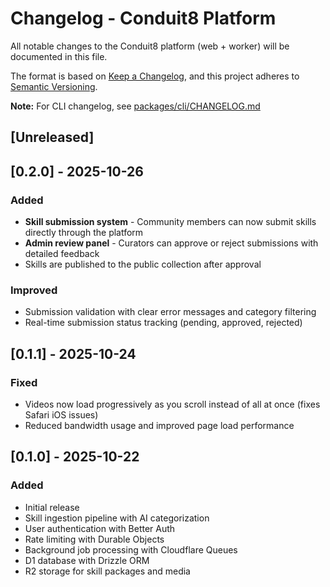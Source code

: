 # Changelog - Conduit8 Platform

All notable changes to the Conduit8 platform (web + worker) will be documented in this file.

The format is based on [Keep a Changelog](https://keepachangelog.com/en/1.0.0/),
and this project adheres to [Semantic Versioning](https://semver.org/spec/v2.0.0.html).

**Note:** For CLI changelog, see [packages/cli/CHANGELOG.md](packages/cli/CHANGELOG.md)

## [Unreleased]

## [0.2.0] - 2025-10-26

### Added
- **Skill submission system** - Community members can now submit skills directly through the platform
- **Admin review panel** - Curators can approve or reject submissions with detailed feedback
- Skills are published to the public collection after approval

### Improved
- Submission validation with clear error messages and category filtering
- Real-time submission status tracking (pending, approved, rejected)

## [0.1.1] - 2025-10-24

### Fixed
- Videos now load progressively as you scroll instead of all at once (fixes Safari iOS issues)
- Reduced bandwidth usage and improved page load performance

## [0.1.0] - 2025-10-22

### Added
- Initial release
- Skill ingestion pipeline with AI categorization
- User authentication with Better Auth
- Rate limiting with Durable Objects
- Background job processing with Cloudflare Queues
- D1 database with Drizzle ORM
- R2 storage for skill packages and media

